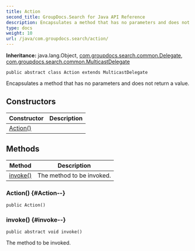 ```yaml
---
title: Action
second_title: GroupDocs.Search for Java API Reference
description: Encapsulates a method that has no parameters and does not return a value.
type: docs
weight: 10
url: /java/com.groupdocs.search/action/
---
```

**Inheritance:**
java.lang.Object, [com.groupdocs.search.common.Delegate](../../com.groupdocs.search.common/delegate), [com.groupdocs.search.common.MulticastDelegate](../../com.groupdocs.search.common/multicastdelegate)
```
public abstract class Action extends MulticastDelegate
```

Encapsulates a method that has no parameters and does not return a value.
## Constructors

| Constructor | Description |
| --- | --- |
| [Action()](#Action--) |  |
## Methods

| Method | Description |
| --- | --- |
| [invoke()](#invoke--) | The method to be invoked. |
### Action() {#Action--}
```
public Action()
```


### invoke() {#invoke--}
```
public abstract void invoke()
```


The method to be invoked.

